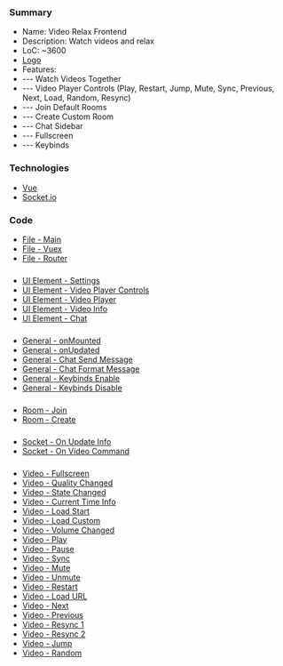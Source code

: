 ### Summary
- Name: Video Relax Frontend
- Description: Watch videos and relax
- LoC: ~3600
- [Logo](https://github.com/Sinc0/VueVideoRelaxFrontend/blob/master/public/img/icons/android-chrome-192x192.png)
- Features:
- \--- Watch Videos Together
- \--- Video Player Controls (Play, Restart, Jump, Mute, Sync, Previous, Next, Load, Random, Resync) 
- \--- Join Default Rooms
- \--- Create Custom Room
- \--- Chat Sidebar
- \--- Fullscreen
- \--- Keybinds

### Technologies
- [Vue](https://vuejs.org)
- [Socket.io](https://socket.io)

### Code
- [File - Main](https://github.com/Sinc0/VueVideoRelaxFrontend/blob/master/src/components/ComponentHome.vue)
- [File - Vuex](https://github.com/Sinc0/VueVideoRelaxFrontend/blob/master/src/store/index.js)
- [File - Router](https://github.com/Sinc0/VueVideoRelaxFrontend/blob/master/src/router/index.js)
###
- [UI Element - Settings](https://github.com/Sinc0/VueVideoRelaxFrontend/blob/master/src/components/ComponentHome.vue#L8-L112)
- [UI Element - Video Player Controls](https://github.com/Sinc0/VueVideoRelaxFrontend/blob/master/src/components/ComponentHome.vue#L178-L219)
- [UI Element - Video Player](https://github.com/Sinc0/VueVideoRelaxFrontend/blob/master/src/components/ComponentHome.vue#L146-L163)
- [UI Element - Video Info](https://github.com/Sinc0/VueVideoRelaxFrontend/blob/master/src/components/ComponentHome.vue#L167-L175)
- [UI Element - Chat](https://github.com/Sinc0/VueVideoRelaxFrontend/blob/master/src/components/ComponentHome.vue#L277-L293)
###
- [General - onMounted](https://github.com/Sinc0/VueVideoRelaxFrontend/blob/master/src/components/ComponentHome.vue#L362-L411)
- [General - onUpdated](https://github.com/Sinc0/VueVideoRelaxFrontend/blob/master/src/components/ComponentHome.vue#L414-L439)
- [General - Chat Send Message](https://github.com/Sinc0/VueVideoRelaxFrontend/blob/master/src/components/ComponentHome.vue#L681-L699)
- [General - Chat Format Message](https://github.com/Sinc0/VueVideoRelaxFrontend/blob/master/src/components/ComponentHome.vue#L2199-L2251)
- [General - Keybinds Enable](https://github.com/Sinc0/VueVideoRelaxFrontend/blob/master/src/components/ComponentHome.vue#L2072-L2141)
- [General - Keybinds Disable](https://github.com/Sinc0/VueVideoRelaxFrontend/blob/master/src/components/ComponentHome.vue#L2144-L2148)
###
- [Room - Join](https://github.com/Sinc0/VueVideoRelaxFrontend/blob/master/src/components/ComponentHome.vue#L787-L827)
- [Room - Create](https://github.com/Sinc0/VueVideoRelaxFrontend/blob/master/src/components/ComponentHome.vue#L702-L784)
###
- [Socket - On Update Info](https://github.com/Sinc0/VueVideoRelaxFrontend/blob/master/src/components/ComponentHome.vue#L2366-L2520)
- [Socket - On Video Command](https://github.com/Sinc0/VueVideoRelaxFrontend/blob/master/src/components/ComponentHome.vue#L2522-L2745)
###
- [Video - Fullscreen](https://github.com/Sinc0/VueVideoRelaxFrontend/blob/master/src/components/ComponentHome.vue#L1587-L1616)
- [Video - Quality Changed](https://github.com/Sinc0/VueVideoRelaxFrontend/blob/master/src/components/ComponentHome.vue#L501-L525)
- [Video - State Changed](https://github.com/Sinc0/VueVideoRelaxFrontend/blob/master/src/components/ComponentHome.vue#L529-L570)
- [Video - Current Time Info](https://github.com/Sinc0/VueVideoRelaxFrontend/blob/master/src/components/ComponentHome.vue#L574-L667)
- [Video - Load Start](https://github.com/Sinc0/VueVideoRelaxFrontend/blob/master/src/components/ComponentHome.vue#L872-L910)
- [Video - Load Custom](https://github.com/Sinc0/VueVideoRelaxFrontend/blob/master/src/components/ComponentHome.vue#L913-L974)
- [Video - Volume Changed](https://github.com/Sinc0/VueVideoRelaxFrontend/blob/master/src/components/ComponentHome.vue#L1517-L1524)
- [Video - Play](https://github.com/Sinc0/VueVideoRelaxFrontend/blob/master/src/components/ComponentHome.vue#L980-L1005)
- [Video - Pause](https://github.com/Sinc0/VueVideoRelaxFrontend/blob/master/src/components/ComponentHome.vue#L1009-L1034)
- [Video - Sync](https://github.com/Sinc0/VueVideoRelaxFrontend/blob/master/src/components/ComponentHome.vue#L1038-L1084)
- [Video - Mute](https://github.com/Sinc0/VueVideoRelaxFrontend/blob/master/src/components/ComponentHome.vue#L1088-L1108)
- [Video - Unmute](https://github.com/Sinc0/VueVideoRelaxFrontend/blob/master/src/components/ComponentHome.vue#L1112-L1132)
- [Video - Restart](https://github.com/Sinc0/VueVideoRelaxFrontend/blob/master/src/components/ComponentHome.vue#L1135-L1161)
- [Video - Load URL](https://github.com/Sinc0/VueVideoRelaxFrontend/blob/master/src/components/ComponentHome.vue#L1165-L1245)
- [Video - Next](https://github.com/Sinc0/VueVideoRelaxFrontend/blob/master/src/components/ComponentHome.vue#L1249-L1278)
- [Video - Previous](https://github.com/Sinc0/VueVideoRelaxFrontend/blob/master/src/components/ComponentHome.vue#L1282-L1311)
- [Video - Resync 1](https://github.com/Sinc0/VueVideoRelaxFrontend/blob/master/src/components/ComponentHome.vue#L1316-L1449)
- [Video - Resync 2](https://github.com/Sinc0/VueVideoRelaxFrontend/blob/master/src/components/ComponentHome.vue#L1553-L1568)
- [Video - Jump](https://github.com/Sinc0/VueVideoRelaxFrontend/blob/master/src/components/ComponentHome.vue#L1453-L1513)
- [Video - Random](https://github.com/Sinc0/VueVideoRelaxFrontend/blob/master/src/components/ComponentHome.vue#L1527-L1549)